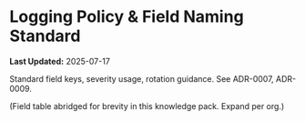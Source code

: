 # Logging Policy & Field Naming Standard

**Last Updated:** 2025-07-17

Standard field keys, severity usage, rotation guidance.
See ADR-0007, ADR-0009.

(Field table abridged for brevity in this knowledge pack. Expand per org.)

